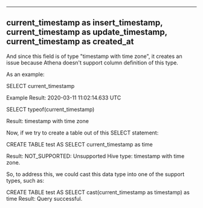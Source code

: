--------------
current_timestamp as insert_timestamp,
current_timestamp as update_timestamp,
current_timestamp as created_at
--------------

And since this field is of type "timestamp with time zone", it creates an issue because Athena doesn't support column definition of this type. 

As an example:

SELECT current_timestamp

Example Result: 2020-03-11 11:02:14.633 UTC

SELECT typeof(current_timestamp)

Result: timestamp with time zone

Now, if we try to create a table out of this SELECT statement:

CREATE TABLE test AS SELECT current_timestamp as time

Result: NOT_SUPPORTED: Unsupported Hive type: timestamp with time zone.

So, to address this, we could cast this data type into one of the support types, such as:

CREATE TABLE test AS SELECT cast(current_timestamp as timestamp) as time
Result: Query successful. 
